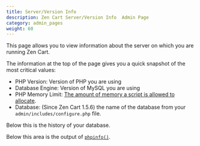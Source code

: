 ```yaml
---
title: Server/Version Info 
description: Zen Cart Server/Version Info  Admin Page 
category: admin_pages
weight: 60
---
```


This page allows you to view information about the server 
on which you are running Zen Cart. 

The information at the top of the page gives you a quick snapshot of the most 
critical values: 

- PHP Version: Version of PHP you are using 
- Database Engine: Version of MySQL you are using 
- PHP Memory Limit: [The amount of memory a script is allowed to allocate](https://www.php.net/manual/en/ini.core.php#ini.memory-limit).
- Database: (Since Zen Cart 1.5.6) the name of the database from your `admin/includes/configure.php` file. 

Below this is the history of your database.

Below this area is the output of [`phpinfo()`](https://www.php.net/manual/en/function.phpinfo.php). 


